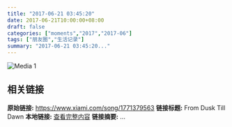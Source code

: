 ```yaml
---
title: "2017-06-21 03:45:20"
date: 2017-06-21T10:00:00+08:00
draft: false
categories: ["moments","2017","2017-06"]
tags: ["朋友圈","生活记录"]
summary: "2017-06-21 03:45:20..."
---
```


![Media 1](/Moments/photos/2017-06-21/201706210345200.jpg)

## 相关链接

**原始链接:** https://www.xiami.com/song/1771379563
**链接标题:** From Dusk Till Dawn
**本地链接:** [查看完整内容](/link_content/2017/06/2017-06-21/link_content/)
**链接摘要:** ...

